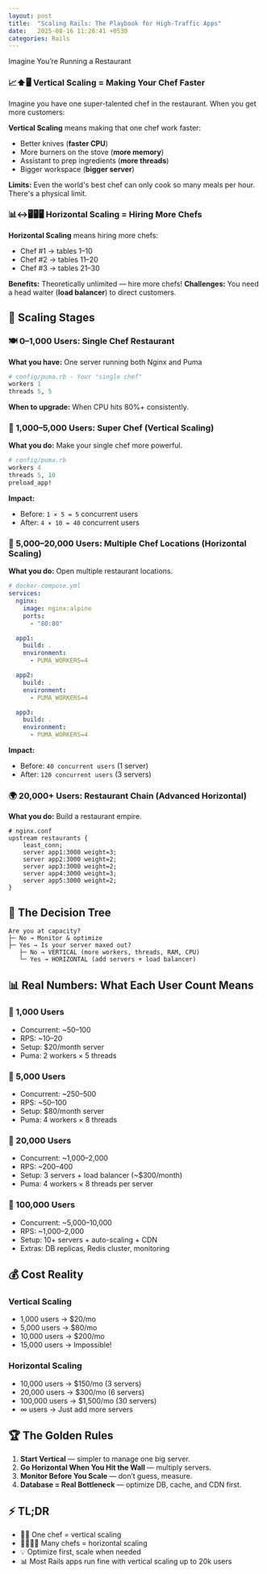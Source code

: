 ```yaml
---
layout: post
title:  "Scaling Rails: The Playbook for High-Traffic Apps"
date:   2025-08-16 11:28:41 +0530
categories: Rails
---
```


Imagine You’re Running a Restaurant

### 📈⬆️🖥️ Vertical Scaling = Making Your Chef Faster

Imagine you have one super-talented chef in the restaurant. When you get more customers:

**Vertical Scaling** means making that one chef work faster:
- Better knives (**faster CPU**)
- More burners on the stove (**more memory**)
- Assistant to prep ingredients (**more threads**)
- Bigger workspace (**bigger server**)

**Limits:** Even the world's best chef can only cook so many meals per hour. There's a physical limit.

### 📊↔️🖥️🖥️🖥️ Horizontal Scaling = Hiring More Chefs

**Horizontal Scaling** means hiring more chefs:
- Chef #1 → tables 1–10
- Chef #2 → tables 11–20
- Chef #3 → tables 21–30

**Benefits:** Theoretically unlimited — hire more chefs!
**Challenges:** You need a head waiter (**load balancer**) to direct customers.

## 👥 Scaling Stages

### 🍽️ 0–1,000 Users: Single Chef Restaurant

**What you have:** One server running both Nginx and Puma

```ruby
# config/puma.rb - Your "single chef"
workers 1
threads 5, 5
```

**When to upgrade:** When CPU hits 80%+ consistently.

### 💪 1,000–5,000 Users: Super Chef (Vertical Scaling)

**What you do:** Make your single chef more powerful.

```ruby
# config/puma.rb
workers 4
threads 5, 10
preload_app!
```

**Impact:**

* Before: `1 × 5 = 5` concurrent users
* After: `4 × 10 = 40` concurrent users

### 🏢 5,000–20,000 Users: Multiple Chef Locations (Horizontal Scaling)

**What you do:** Open multiple restaurant locations.

```yaml
# docker-compose.yml
services:
  nginx:
    image: nginx:alpine
    ports:
      - "80:80"

  app1:
    build: .
    environment:
      - PUMA_WORKERS=4

  app2:
    build: .
    environment:
      - PUMA_WORKERS=4

  app3:
    build: .
    environment:
      - PUMA_WORKERS=4
```

**Impact:**

* Before: `40 concurrent users` (1 server)
* After: `120 concurrent users` (3 servers)

### 🌍 20,000+ Users: Restaurant Chain (Advanced Horizontal)

**What you do:** Build a restaurant empire.

```nginx
# nginx.conf
upstream restaurants {
    least_conn;
    server app1:3000 weight=3;
    server app2:3000 weight=2;
    server app3:3000 weight=2;
    server app4:3000 weight=3;
    server app5:3000 weight=2;
}
```

## 🌳 The Decision Tree

```
Are you at capacity?
├─ No → Monitor & optimize
├─ Yes → Is your server maxed out?
   ├─ No → VERTICAL (more workers, threads, RAM, CPU)
   └─ Yes → HORIZONTAL (add servers + load balancer)
```

## 📊 Real Numbers: What Each User Count Means

### 👥 1,000 Users

* Concurrent: \~50–100
* RPS: \~10–20
* Setup: \$20/month server
* Puma: 2 workers × 5 threads

### 👥 5,000 Users

* Concurrent: \~250–500
* RPS: \~50–100
* Setup: \$80/month server
* Puma: 4 workers × 8 threads

### 👥 20,000 Users

* Concurrent: \~1,000–2,000
* RPS: \~200–400
* Setup: 3 servers + load balancer (\~\$300/month)
* Puma: 4 workers × 8 threads per server

### 👥 100,000 Users

* Concurrent: \~5,000–10,000
* RPS: \~1,000–2,000
* Setup: 10+ servers + auto-scaling + CDN
* Extras: DB replicas, Redis cluster, monitoring

## 💰 Cost Reality

### Vertical Scaling

* 1,000 users → \$20/mo
* 5,000 users → \$80/mo
* 10,000 users → \$200/mo
* 15,000 users → Impossible!

### Horizontal Scaling

* 10,000 users → \$150/mo (3 servers)
* 20,000 users → \$300/mo (6 servers)
* 100,000 users → \$1,500/mo (30 servers)
* ∞ users → Just add more servers

## 🏆 The Golden Rules

1. **Start Vertical** — simpler to manage one big server.
2. **Go Horizontal When You Hit the Wall** — multiply servers.
3. **Monitor Before You Scale** — don’t guess, measure.
4. **Database = Real Bottleneck** — optimize DB, cache, and CDN first.

## ⚡ TL;DR

* 🧑‍🍳 One chef = vertical scaling
* 👨‍🍳👩‍🍳 Many chefs = horizontal scaling
* 💡 Optimize first, scale when needed
* 📊 Most Rails apps run fine with vertical scaling up to 20k users

